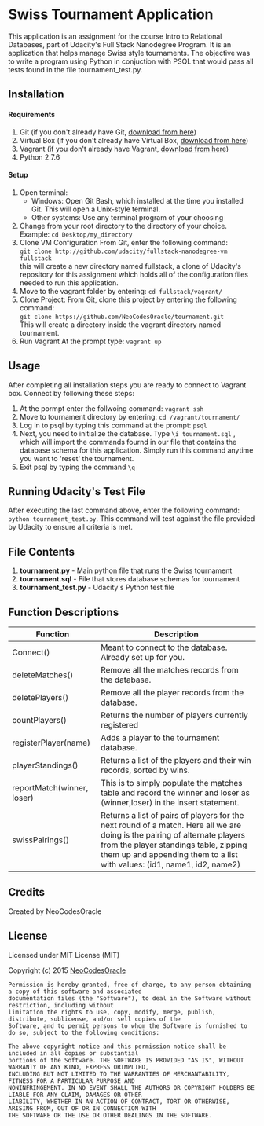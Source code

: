 Swiss Tournament Application
============================
This application is an assignment for the course Intro to Relational Databases, part of Udacity's Full Stack Nanodegree Program. It is an application that helps manage Swiss style tournaments. The objective was to write a program using Python in conjuction with PSQL that would pass all tests found in the file tournament_test.py.

Installation
------------

#### Requirements
1. Git (if you don't already have Git, [download from here](http://git-scm.com/downloads))
2. Virtual Box (if you don't already have Virtual Box, [download from here](https://www.virtualbox.org/wiki/Downloads))
3. Vagrant (if you don't already have Vagrant, [download from here](https://www.vagrantup.com/downloads))
4. Python 2.7.6

#### Setup

1. Open terminal:
    * Windows: 
    Open Git Bash, which installed at the time you installed Git. This will open a Unix-style terminal.
    * Other systems: 
    Use any terminal program of your choosing
2. Change from your root directory to the directory of your choice.   
Example: `cd Desktop/my_directory`
3. Clone VM Configuration
From Git, enter the following command:      
`git clone http://github.com/udacity/fullstack-nanodegree-vm fullstack`    
this will create a new directory named fullstack, a clone of Udacity's repository for this assignment which holds all of the configuration files needed to run this application.
4. Move to the vagrant folder by entering: `cd fullstack/vagrant/`
5. Clone Project: From Git, clone this project by entering the following command:           
`git clone https://github.com/NeoCodesOracle/tournament.git`          
This will create a directory inside the vagrant directory named tournament.
6. Run Vagrant 
At the prompt type: `vagrant up`

Usage
-----

After completing all installation steps you are ready to connect to Vagrant box. Connect by following these steps:

1. At the pormpt enter the follwoing command: `vagrant ssh`
2. Move to tournament directory by entering: `cd /vagrant/tournament/`
3. Log in to psql by typing this command at the prompt: `psql`
4. Next, you need to initialize the database. Type `\i tournament.sql` , which will import the commands fournd in our file that contains the database schema for this application. Simply run this command anytime you want to 'reset' the tournament.
5. Exit psql by typing the command `\q`

Running Udacity's Test File
---------------------------

After executing the last command above, enter the following command: `python tournament_test.py`. This command will test against the file provided by Udacity to ensure all criteria is met.

File Contents
-------------
1. **tournament.py**      - Main python file that runs the Swiss tournament
2. **tournament.sql**     - File that stores database schemas for tournament
3. **tournament_test.py** - Udacity's Python test file

Function Descriptions
---------------------

Function                   | Description
---------------------------|----------------------------------------------------------
Connect()                  | Meant to connect to the database. Already set up for you.
deleteMatches()            | Remove all the matches records from the database.
deletePlayers()            | Remove all the player records from the database.
countPlayers()             | Returns the number of players currently registered
registerPlayer(name)       | Adds a player to the tournament database.
playerStandings()          | Returns a list of the players and their win records, sorted by wins. 
reportMatch(winner, loser) | This is to simply populate the matches table and record the winner and loser as (winner,loser) in the insert statement.
swissPairings()            | Returns a list of pairs of players for the next round of a match. Here all we are doing is the pairing of alternate players from the player standings table, zipping them up and appending them to a list with values: (id1, name1, id2, name2)


Credits
-------
Created by NeoCodesOracle

License
-------
Licensed under MIT License (MIT)

Copyright (c) 2015 [NeoCodesOracle](https://github.com/NeoCodesOracle)

    Permission is hereby granted, free of charge, to any person obtaining a copy of this software and associated
    documentation files (the "Software"), to deal in the Software without restriction, including without 
    limitation the rights to use, copy, modify, merge, publish, distribute, sublicense, and/or sell copies of the
    Software, and to permit persons to whom the Software is furnished to do so, subject to the following conditions:

    The above copyright notice and this permission notice shall be included in all copies or substantial 
    portions of the Software. THE SOFTWARE IS PROVIDED "AS IS", WITHOUT WARRANTY OF ANY KIND, EXPRESS ORIMPLIED,
    INCLUDING BUT NOT LIMITED TO THE WARRANTIES OF MERCHANTABILITY, FITNESS FOR A PARTICULAR PURPOSE AND 
    NONINFRINGEMENT. IN NO EVENT SHALL THE AUTHORS OR COPYRIGHT HOLDERS BE LIABLE FOR ANY CLAIM, DAMAGES OR OTHER
    LIABILITY, WHETHER IN AN ACTION OF CONTRACT, TORT OR OTHERWISE, ARISING FROM, OUT OF OR IN CONNECTION WITH
    THE SOFTWARE OR THE USE OR OTHER DEALINGS IN THE SOFTWARE.